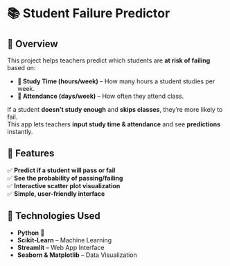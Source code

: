# 📚 Student Failure Predictor  

## 🚀 Overview  
This project helps teachers predict which students are **at risk of failing** based on:  
- **📖 Study Time (hours/week)** – How many hours a student studies per week.  
- **🏫 Attendance (days/week)** – How often they attend class.  

If a student **doesn’t study enough** and **skips classes**, they’re more likely to fail.  
This app lets teachers **input study time & attendance** and see **predictions** instantly.  

## 🎯 Features  
✅ **Predict if a student will pass or fail**  
✅ **See the probability of passing/failing**  
✅ **Interactive scatter plot visualization**  
✅ **Simple, user-friendly interface**  

## 🤖 Technologies Used  
- **Python** 🐍  
- **Scikit-Learn** – Machine Learning  
- **Streamlit** – Web App Interface  
- **Seaborn & Matplotlib** – Data Visualization  

